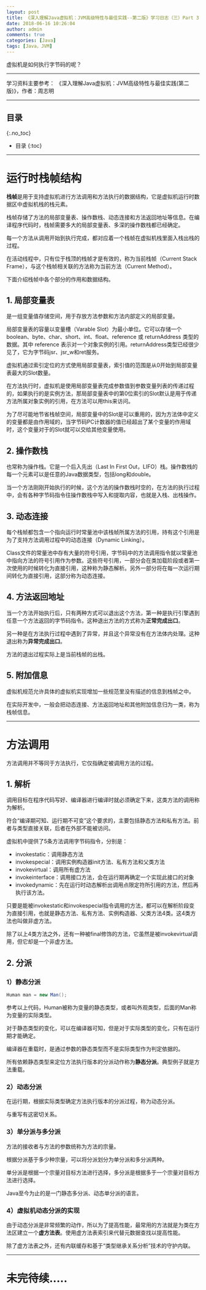 ```yaml
---
layout: post
title: 《深入理解Java虚拟机：JVM高级特性与最佳实践--第二版》学习日志（三）Part 3：虚拟机字节码执行引擎
date: 2018-06-16 10:26:04
author: admin
comments: true
categories: [Java]
tags: [Java，JVM]
---
```


虚拟机是如何执行字节码的呢？

<!-- more -->

---

学习资料主要参考： 《深入理解Java虚拟机：JVM高级特性与最佳实践(第二版)》，作者：周志明

---
## 目录
{:.no_toc}

* 目录
{:toc}

---

# 运行时栈帧结构

**栈帧**是用于支持虚拟机进行方法调用和方法执行的数据结构，它是虚拟机运行时数据区中虚拟机栈的栈元素。

栈帧存储了方法的局部变量表、操作数栈、动态连接和方法返回地址等信息。在编译程序代码时，栈帧需要多大的局部变量表、多深的操作数栈都已经确定。

每一个方法从调用开始到执行完成，都对应着一个栈帧在虚拟机栈里面入栈出栈的过程。

在活动线程中，只有位于栈顶的栈帧才是有效的，称为当前栈帧（Current Stack Frame），与这个栈帧相关联的方法称为当前方法（Current Method）。

下面介绍栈帧中各个部分的作用和数据结构。

## 1. 局部变量表

是一组变量值存储空间，用于存放方法参数和方法内部定义的局部变量。

局部变量表的容量以变量槽（Varable Slot）为最小单位。它可以存储一个boolean、byte、char、short、int、float、reference 或 returnAddress 类型的数据。其中 reference 表示对一个对象实例的引用。returnAddress类型已经很少见了，它为字节码jsr、jsr_w和ret服务。

虚拟机通过索引定位的方式使用局部变量表，索引值的范围是从0开始到局部变量表最大的Slot数量。

在方法执行时，虚拟机是使用局部变量表完成参数值到参数变量列表的传递过程的，如果执行的是实例方法，那局部变量表中的第0位索引的Slot默认是用于传递方法所属对象实例的引用，在方法可以用this来访问。

为了尽可能地节省栈帧空间，局部变量中的Slot是可以重用的，因为方法体中定义的变量都是由作用域的，当字节码PC计数器的值已经超出了某个变量的作用域时，这个变量对于的Slot就可以交给其他变量使用。

## 2. 操作数栈

也常称为操作栈。它是一个后入先出（Last In First Out，LIFO）栈。操作数栈的每一个元素可以是任意的Java数据类型，包括long和double。

当一个方法刚刚开始执行的时候，这个方法的操作数栈时空的，在方法的执行过程中，会有各种字节码指令往操作数栈中写入和提取内容，也就是入栈、出栈操作。

## 3. 动态连接

每个栈帧都包含一个指向运行时常量池中该栈帧所属方法的引用，持有这个引用是为了支持方法调用过程中的动态连接（Dynamic Linking）。

Class文件的常量池中存有大量的符号引用，字节码中的方法调用指令就以常量池中指向方法的符号引用作为参数。这些符号引用，一部分会在类加载阶段或者第一次使用的时候转化为直接引用，这种称为静态解析。另外一部分将在每一次运行期间转化为直接引用，这部分称为动态连接。

## 4. 方法返回地址

当一个方法开始执行后，只有两种方式可以退出这个方法，第一种是执行引擎遇到任意一个方法返回的字节码指令。这种退出方法的方式称为**正常完成出口**。

另一种是在方法执行过程中遇到了异常，并且这个异常没有在方法体内处理。这种退出称为**异常完成出口**。

方法的退出过程实际上是当前栈帧的出栈。

## 5. 附加信息

虚拟机规范允许具体的虚拟机实现增加一些规范里没有描述的信息到栈帧之中。

在实际开发中，一般会把动态连接、方法返回地址和其他附加信息归为一类，称为栈帧信息。

---

# 方法调用

方法调用并不等同于方法执行，它仅指确定被调用方法的过程。

## 1. 解析

调用目标在程序代码写好、编译器进行编译时就必须确定下来，这类方法的调用称为解析。

符合“编译期可知、运行期不可变”这个要求的，主要包括静态方法和私有方法。前者与类型直接关联，后者在外部不能被访问。

虚拟机中提供了5条方法调用字节码指令，分别是：
- invokestatic：调用静态方法
- invokespecial：调用实例构造器init方法、私有方法和父类方法
- invokevirtual：调用所有虚方法
- invokeinterface：调用接口方法，会在运行期再确定一个实现此接口的对象
- invokedynamic：先在运行时动态解析出调用点限定符所引用的方法，然后再执行该方法。

只要是能被invokestatic和invokespecial指令调用的方法，都可以在解析阶段变为直接引用，也就是静态方法、私有方法、实例构造器、父类方法4类。这4类方法也叫做非虚方法。

除了以上4类方法之外，还有一种被final修饰的方法，它虽然是被invokevirtual调用，但它却是一个非虚方法。

## 2. 分派

### 1）静态分派

```java
Human man = new Man();
```
参考以上代码，Human被称为变量的静态类型，或者叫外观类型，后面的Man称为变量的实际类型。

对于静态类型的变化，可以在编译器可知，但是对于实际类型的变化，只有在运行期才能确定。

编译器在重载时，是通过参数的静态类型而不是实际类型作为判定依据的。

所有依赖静态类型来定位方法执行版本的分派动作称为**静态分派**。典型例子就是方法重载。

### 2）动态分派

在运行期，根据实际类型确定方法执行版本的分派过程，称为动态分派。

与重写有这密切关系。

### 3）单分派与多分派

方法的接收者与方法的参数统称为方法的宗量。

根据分派基于多少种宗量，可以将分派划分为单分派和多分派两种。

单分派是根据一个宗量对目标方法进行选择，多分派是根据多于一个宗量对目标方法进行选择。

Java至今为止的是一门静态多分派、动态单分派的语言。

### 4）虚拟机动态分派的实现

由于动态分派是非常频繁的动作，所以为了提高性能，最常用的方法就是为类在方法区建立一个**虚方法表**。使用虚方法表索引来代替元数据查找以提高性能。

除了虚方法表之外，还有内联缓存和基于“类型继承关系分析”技术的守护内联。

---

# 未完待续.....